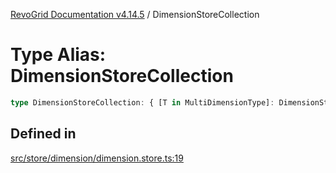 [RevoGrid Documentation v4.14.5](README.md) / DimensionStoreCollection

# Type Alias: DimensionStoreCollection

```ts
type DimensionStoreCollection: { [T in MultiDimensionType]: DimensionStore };
```

## Defined in

[src/store/dimension/dimension.store.ts:19](https://github.com/revolist/revogrid/blob/395fb64310e6654557393205ff295dbb2f4142c5/src/store/dimension/dimension.store.ts#L19)
